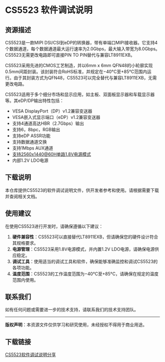# CS5523 软件调试说明

## 资源描述

CS5523是一款MIPI DSI/CSI到eDP的转换器，带有单端口MIPI接收器。它支持4个数据通道，每个数据通道最大运行速率为2.0Gbps，最大输入带宽为8.0Gbps。CS5523无需更改电路即可直接PIN TO PIN替代与兼容LT8911EXB。

CS5523采用先进的CMOS工艺制造，并以6mm x 6mm QFN48的小轮廓实现0.5mm间距封装。该封装符合RoHS标准，并规定在−40°C至+85°C范围内运行。由于其封装方式为QFN48，CS5523可以完全替代与兼容LT8911EXB，无需更改电路。

CS5523适用于多个细分市场和显示应用，如主板、双面板显示器和车载显示器等。其eDP/DP输出特性包括：

- VESA DisplayPort（DP）v1.2兼容变送器
- VESA嵌入式显示端口（eDP）v1.2兼容变送器
- 支持4通道高达HBR（2.7Gbps）输出
- 支持6，8bpc，RGB输出
- 支持eDP ASSR功能
- 支持数据通道交换
- 支持1Mbps AUX通道
- 支持2560x1440@60H单路1.8V电源模式
- 内部1.2V LDO电源

## 下载说明

本仓库提供CS5523的软件调试说明文件，供开发者参考和使用。请根据需要下载并查阅相关文档。

## 使用建议

在使用CS5523进行开发时，请确保遵循以下建议：

1. **硬件兼容性**：CS5523可以直接替代LT8911EXB，但请确保您的硬件设计符合其规格要求。
2. **电源管理**：CS5523采用1.8V电源模式，并内置1.2V LDO电源，请确保电源供应稳定。
3. **调试工具**：使用适当的调试工具和软件，确保能够准确监控和调试CS5523的各项功能。
4. **温度范围**：CS5523的工作温度范围为−40°C至+85°C，请确保在规定的温度范围内使用。

## 联系我们

如有任何问题或需要进一步的技术支持，请联系我们的技术支持团队。

---

**版权声明**：本资源文件仅供学习和研究使用，未经授权不得用于商业用途。

## 下载链接

[CS5523软件调试说明分享](https://pan.quark.cn/s/35e126f41f1e)